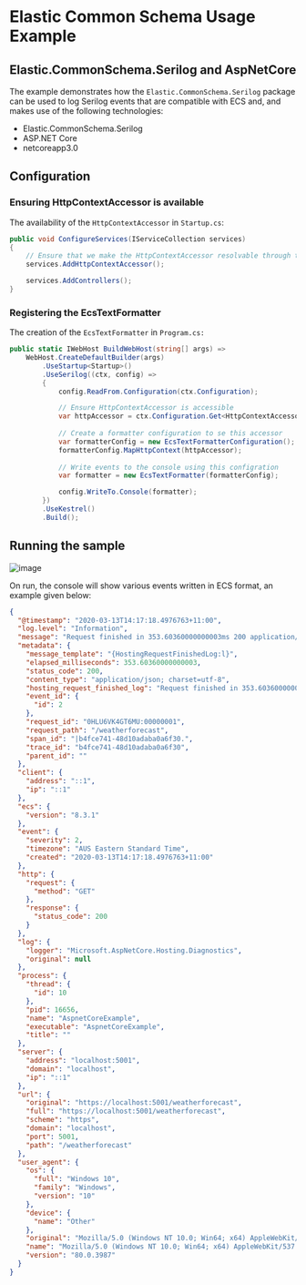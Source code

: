 # Elastic Common Schema Usage Example

## Elastic.CommonSchema.Serilog and AspNetCore

 The example demonstrates how the `Elastic.CommonSchema.Serilog` package can be used to log Serilog events that are compatible with ECS and, and makes use of the following technologies:

 - Elastic.CommonSchema.Serilog 
 - ASP.NET Core
 - netcoreapp3.0
 
## Configuration

### Ensuring HttpContextAccessor is available

The availability of the `HttpContextAccessor` in `Startup.cs`:

```csharp
public void ConfigureServices(IServiceCollection services)
{
	// Ensure that we make the HttpContextAccessor resolvable through the configuration
	services.AddHttpContextAccessor();

	services.AddControllers();
}
```

### Registering the EcsTextFormatter

The creation of the `EcsTextFormatter` in `Program.cs:`

```csharp
public static IWebHost BuildWebHost(string[] args) =>
	WebHost.CreateDefaultBuilder(args)
		.UseStartup<Startup>()
		.UseSerilog((ctx, config) =>
		{
			config.ReadFrom.Configuration(ctx.Configuration);

			// Ensure HttpContextAccessor is accessible
			var httpAccessor = ctx.Configuration.Get<HttpContextAccessor>();
			
			// Create a formatter configuration to se this accessor
			var formatterConfig = new EcsTextFormatterConfiguration();
			formatterConfig.MapHttpContext(httpAccessor);
			
			// Write events to the console using this configration
			var formatter = new EcsTextFormatter(formatterConfig);

			config.WriteTo.Console(formatter);
		})
		.UseKestrel()
		.Build();
```

## Running the sample

![image](https://user-images.githubusercontent.com/148974/76587014-ac34c400-6536-11ea-9e55-c062447a7f6f.png)

On run, the console will show various events written in ECS format, an example given below:

```json
{
  "@timestamp": "2020-03-13T14:17:18.4976763+11:00",
  "log.level": "Information",
  "message": "Request finished in 353.60360000000003ms 200 application/json; charset=utf-8",
  "metadata": {
    "message_template": "{HostingRequestFinishedLog:l}",
    "elapsed_milliseconds": 353.60360000000003,
    "status_code": 200,
    "content_type": "application/json; charset=utf-8",
    "hosting_request_finished_log": "Request finished in 353.60360000000003ms 200 application/json; charset=utf-8",
    "event_id": {
      "id": 2
    },
    "request_id": "0HLU6VK4GT6MU:00000001",
    "request_path": "/weatherforecast",
    "span_id": "|b4fce741-48d10adaba0a6f30.",
    "trace_id": "b4fce741-48d10adaba0a6f30",
    "parent_id": ""
  },
  "client": {
    "address": "::1",
    "ip": "::1"
  },
  "ecs": {
    "version": "8.3.1"
  },
  "event": {
    "severity": 2,
    "timezone": "AUS Eastern Standard Time",
    "created": "2020-03-13T14:17:18.4976763+11:00"
  },
  "http": {
    "request": {
      "method": "GET"
    },
    "response": {
      "status_code": 200
    }
  },
  "log": {
    "logger": "Microsoft.AspNetCore.Hosting.Diagnostics",
    "original": null
  },
  "process": {
    "thread": {
      "id": 10
    },
    "pid": 16656,
    "name": "AspnetCoreExample",
    "executable": "AspnetCoreExample",
    "title": ""
  },
  "server": {
    "address": "localhost:5001",
    "domain": "localhost",
    "ip": "::1"
  },
  "url": {
    "original": "https://localhost:5001/weatherforecast",
    "full": "https://localhost:5001/weatherforecast",
    "scheme": "https",
    "domain": "localhost",
    "port": 5001,
    "path": "/weatherforecast"
  },
  "user_agent": {
    "os": {
      "full": "Windows 10",
      "family": "Windows",
      "version": "10"
    },
    "device": {
      "name": "Other"
    },
    "original": "Mozilla/5.0 (Windows NT 10.0; Win64; x64) AppleWebKit/537.36 (KHTML, like Gecko) Chrome/80.0.3987.132 Safari/537.36",
    "name": "Mozilla/5.0 (Windows NT 10.0; Win64; x64) AppleWebKit/537.36 (KHTML, like Gecko) Chrome/80.0.3987.132 Safari/537.36",
    "version": "80.0.3987"
  }
}
```